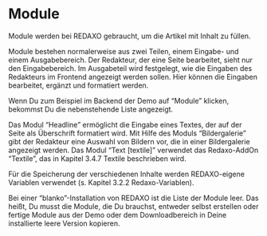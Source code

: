 # Module

Module werden bei REDAXO gebraucht, um die Artikel mit Inhalt zu füllen.

Module bestehen normalerweise aus zwei Teilen, einem Eingabe- und einem Ausgabebereich. Der Redakteur, der eine Seite bearbeitet, sieht nur den Eingabebereich. Im Ausgabeteil wird festgelegt, wie die Eingaben des Redakteurs im Frontend angezeigt werden sollen. Hier können die Eingaben bearbeitet, ergänzt und formatiert werden.

Wenn Du zum Beispiel im Backend der Demo auf “Module” klicken, bekommst Du die nebenstehende Liste angezeigt.

Das Modul “Headline” ermöglicht die Eingabe eines Textes, der auf der Seite als Überschrift formatiert wird. Mit Hilfe des Moduls “Bildergalerie” gibt der Redakteur eine Auswahl von Bildern vor, die in einer Bildergalerie angezeigt werden. Das Modul “Text [textile]” verwendet das Redaxo-AddOn “Textile”, das in Kapitel 3.4.7 Textile beschrieben wird.

Für die Speicherung der verschiedenen Inhalte werden REDAXO-eigene Variablen verwendet (s. Kapitel 3.2.2 Redaxo-Variablen).

Bei einer “blanko”-Installation von REDAXO ist die Liste der Module leer. Das heißt, Du musst die Module, die Du brauchst, entweder selbst erstellen oder fertige Module aus der Demo oder dem Downloadbereich in Deine installierte leere Version kopieren.